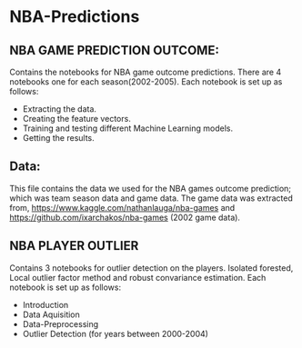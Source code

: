 # NBA-Predictions

## NBA GAME PREDICTION OUTCOME:

Contains the notebooks for NBA game outcome predictions.
There are 4 notebooks one for each season(2002-2005).
Each notebook is set up as follows:
- Extracting the data.
- Creating the feature vectors.
- Training and testing different Machine Learning models.
- Getting the results.

## Data:

This file contains the data we used for the NBA games outcome prediction; which was team season data and game data.
The game data was extracted from,
https://www.kaggle.com/nathanlauga/nba-games and
https://github.com/ixarchakos/nba-games (2002 game data). 

## NBA PLAYER OUTLIER

Contains 3 notebooks for outlier detection on the players.
Isolated forested, Local outlier factor method and robust convariance estimation.
Each notebook is set up as follows:
- Introduction
- Data Aquisition
- Data-Preprocessing 
- Outlier Detection (for years between 2000-2004)
